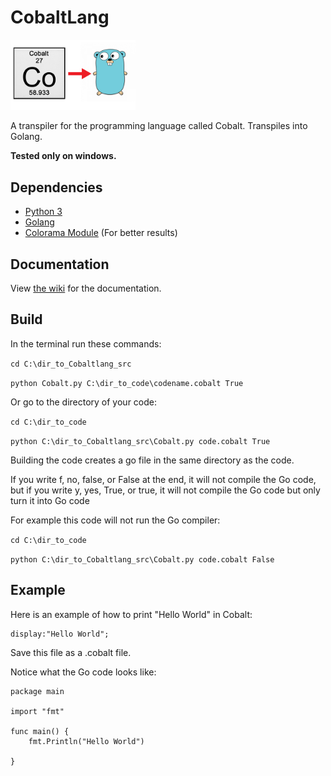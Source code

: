 # CobaltLang

<img src="https://raw.githubusercontent.com/MonliH/CobaltLang/master/logo/Main_logo.png" width="200" height="112.5" />

A transpiler for the programming language called Cobalt. Transpiles into Golang.

**Tested only on windows.**

## Dependencies
* [Python 3](https://www.python.org/)
* [Golang](https://golang.org/)
* [Colorama Module](https://pypi.python.org/pypi/colorama) (For better results)

## Documentation
View [the wiki](https://github.com/MonliH/CobaltLang/wiki) for the documentation.

## Build
In the terminal run these commands:

`cd C:\dir_to_Cobaltlang_src`

`python Cobalt.py C:\dir_to_code\codename.cobalt True`

Or go to the directory of your code:

`cd C:\dir_to_code`

`python C:\dir_to_Cobaltlang_src\Cobalt.py code.cobalt True`

Building the code creates a go file in the same directory as the code.

If you write f, no, false, or False at the end, it will not compile the Go code, but if you write y, yes, True, or true, it will not
compile the Go code but only turn it into Go code

For example this code will not run the Go compiler:

`cd C:\dir_to_code`

`python C:\dir_to_Cobaltlang_src\Cobalt.py code.cobalt False`

## Example
Here is an example of how to print "Hello World" in Cobalt:

~~~
display:"Hello World";
~~~

Save this file as a .cobalt file.

Notice what the Go code looks like:

~~~
package main

import "fmt"

func main() {
	fmt.Println("Hello World")

}
~~~
